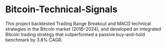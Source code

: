 # Bitcoin-Technical-Signals

This project backtested Trading Range Breakout and MACD technical strategies in the Bitcoin market (2016–2024), and developed an integrated Bitcoin trading strategy that outperformed a passive buy-and-hold benchmark by 3.8% CAGR.
